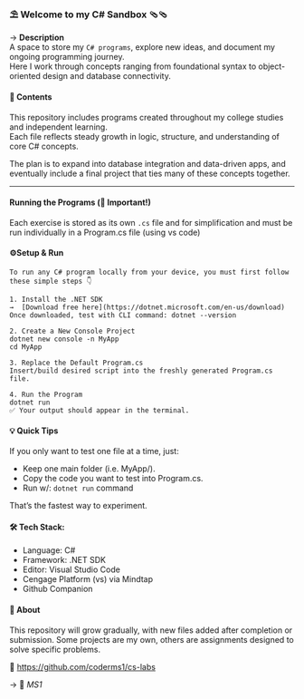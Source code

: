 ### ⛱️ **Welcome to my C# Sandbox** 🩴🩴

→ **Description**  
A space to store my `C# programs`, explore new ideas, and document my ongoing programming journey.  
Here I work through concepts ranging from foundational syntax to object-oriented design and database connectivity.  

#### 📁 **Contents**  
This repository includes programs created throughout my college studies and independent learning.  
Each file reflects steady growth in logic, structure, and understanding of core C# concepts.  

The plan is to expand into database integration and data-driven apps, and eventually include a final project that ties many of these concepts together.  

---

#### **Running the Programs (🚨 Important!)**
Each exercise is stored as its own `.cs` file and for simplification and must be run individually in a Program.cs file (using vs code)

#### ⚙️**Setup & Run**
```
To run any C# program locally from your device, you must first follow these simple steps 👇  

1. Install the .NET SDK  
→  [Download free here](https://dotnet.microsoft.com/en-us/download)
Once downloaded, test with CLI command: dotnet --version

2️. Create a New Console Project
dotnet new console -n MyApp
cd MyApp

3️. Replace the Default Program.cs
Insert/build desired script into the freshly generated Program.cs file.

4️. Run the Program
dotnet run
✅ Your output should appear in the terminal.
```

#### 💡 Quick Tips
If you only want to test one file at a time, just:
- Keep one main folder (i.e. MyApp/).
- Copy the code you want to test into Program.cs.
- Run w/:  `dotnet run` command

That’s the fastest way to experiment.

#### 🛠️ Tech Stack:
- Language: C#
- Framework: .NET SDK
- Editor: Visual Studio Code
- Cengage Platform (vs) via Mindtap
- Github Companion

#### 📘 About
This repository will grow gradually, with new files added after completion or submission.
Some projects are my own, others are assignments designed to solve specific problems.

🔗 https://github.com/coderms1/cs-labs

→  🌛 *MS1*
